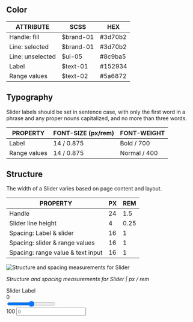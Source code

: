 ## Color
| ATTRIBUTE                | SCSS      | HEX      |
|-----------------------|---------  |----------|
| Handle: fill          | $brand-01 | #3d70b2  |
| Line: selected        | $brand-01 | #3d70b2  |
| Line: unselected      | $ui-05    | #8c9ba5  |
| Label                 | $text-01  | #152934  |
| Range values   | $text-02  | #5a6872  |


## Typography
Slider labels should be set in sentence case, with only the first word in a phrase and any proper nouns capitalized, and no more than three words.

| PROPERTY 			   | FONT-SIZE (px/rem)       | FONT-WEIGHT  |
|----------------------|-----------------|--------------|
| Label                | 14 / 0.875 | Bold / 700   |
| Range values  | 14 / 0.875 | Normal / 400 |

## Structure
The width of a Slider varies based on page content and layout.

| PROPERTY          | PX | REM   |
|-------------------|----|-------|
| Handle            | 24 | 1.5   |
| Slider line height| 4  | 0.25  |
| Spacing: Label & slider | 16 | 1   |
| Spacing: slider & range values | 16 | 1  |
| Spacing: range value & text input | 16 | 1  |


![Structure and spacing measurements for Slider](images/slider-style-1.png)

_Structure and spacing measurements for Slider | px / rem_

<div data-insert-component="InteractiveSpec">
  <div class="bx--form-item">
    <label for="slider" class="bx--label">Slider Label</label>
    <div class="bx--slider-test">
    <div class="bx--slider-container">
      <span class="bx--slider__range-label">0</span>
      <div class="bx--slider" data-slider data-slider-input-box="#slider-input-box">
        <div class="bx--slider__track"></div>
        <div class="bx--slider__filled-track"></div>
        <div class="bx--slider__thumb" tabindex="0"></div>
        <input id="slider" class="bx--slider__input" type="range" step="1" min="0" max="100" value="50">
      </div>
      <span class="bx--slider__range-label">100</span>
      <input id="slider-input-box" type="text" class="bx--text-input bx-slider-text-input" placeholder="0">
    </div>
  </div>
  </div>
</div>
